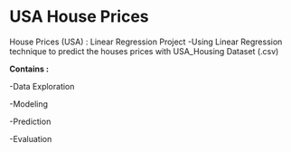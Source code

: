 # USA House Prices 
House Prices (USA) : Linear Regression Project 
-Using Linear Regression technique to predict the houses prices with USA_Housing Dataset (.csv)


**Contains :**

-Data Exploration

-Modeling

-Prediction

-Evaluation
